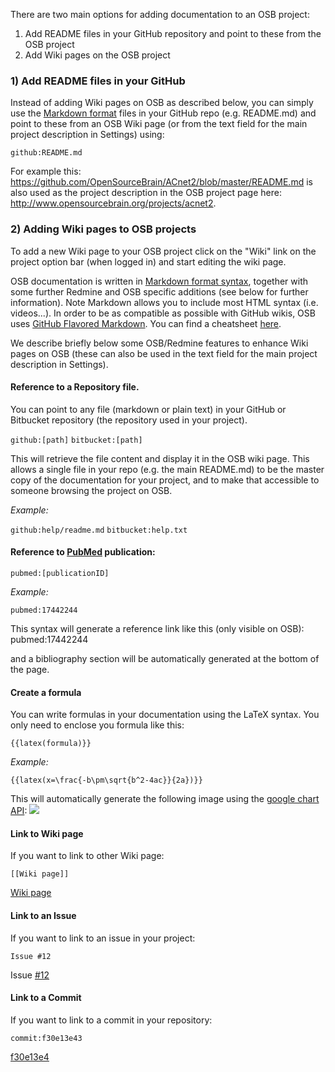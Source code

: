 There are two main options for adding documentation to an OSB project:

  1) Add README files in your GitHub repository and point to these from the OSB project
  2) Add Wiki pages on the OSB project


### 1) Add README files in your GitHub

Instead of adding Wiki pages on OSB as described below, you can simply use the [Markdown format](https://daringfireball.net/projects/markdown/basics) files in your GitHub repo (e.g. README.md) and point to these from an OSB Wiki page (or from the text field for the main project description in Settings) using:

<code>github:README.md</code>

For example this: https://github.com/OpenSourceBrain/ACnet2/blob/master/README.md is also used as the project description in the OSB project page here: http://www.opensourcebrain.org/projects/acnet2.


### 2) Adding Wiki pages to OSB projects

To add a new Wiki page to your OSB project click on the "Wiki" link on the project option bar (when logged in) and start editing the wiki page.

OSB documentation is written in [Markdown format syntax](https://daringfireball.net/projects/markdown/basics), together with some further Redmine and OSB specific additions (see below for further information). Note Markdown allows you to include most HTML syntax (i.e. videos...). In order to be as compatible as possible with GitHub wikis, OSB uses [GitHub Flavored Markdown](https://help.github.com/articles/markdown-basics). You can find a cheatsheet [here](/help/en/wiki_markdown_syntax.html).  

We describe briefly below some OSB/Redmine features to enhance Wiki pages on OSB (these can also be used in the text field for the main project description in Settings).

#### Reference to a Repository file. 

You can point to any file (markdown or plain text) in your GitHub or Bitbucket repository (the repository used in your project).

<code>github:[path]</code>
<code>bitbucket:[path]</code> 

This will retrieve the file content and display it in the OSB wiki page. This allows a single file in your repo (e.g. the main README.md) to be the master copy of the documentation for your project, and to make that accessible to someone browsing the project on OSB.

*Example:*

<code>github:help/readme.md</code>
<code>bitbucket:help.txt</code>


#### Reference to [PubMed](https://www.ncbi.nlm.nih.gov/pubmed/) publication: 

<code>pubmed:[publicationID]</code>

*Example:*

<code>pubmed:17442244</code> 

This syntax will generate a reference link like this (only visible on OSB): pubmed:17442244

and a bibliography section will be automatically generated at the bottom of the page. 


#### Create a formula

You can write formulas in your documentation using the LaTeX syntax. You only need to enclose you formula like this:

<code>{{latex(formula)}}</code>

*Example:*

<code>{{latex(x=\frac{-b\pm\sqrt{b^2-4ac}}{2a})}}</code>

This will automatically generate the following image using the [google chart API](https://developers.google.com/chart/infographics/docs/formulas): 
![](https://raw.githubusercontent.com/OpenSourceBrain/OSB_Documentation/master/resources/images/formula.png)

#### Link to Wiki page

If you want to link to other Wiki page:

<code>[[Wiki page]]</code>

<a href="#">Wiki page</a>

#### Link to an Issue

If you want to link to an issue in your project:

<code>Issue #12</code>

Issue <a href="#">#12</a>

#### Link to a Commit

If you want to link to a commit in your repository:

<code>commit:f30e13e43</code>

<a href="#">f30e13e4</a>
